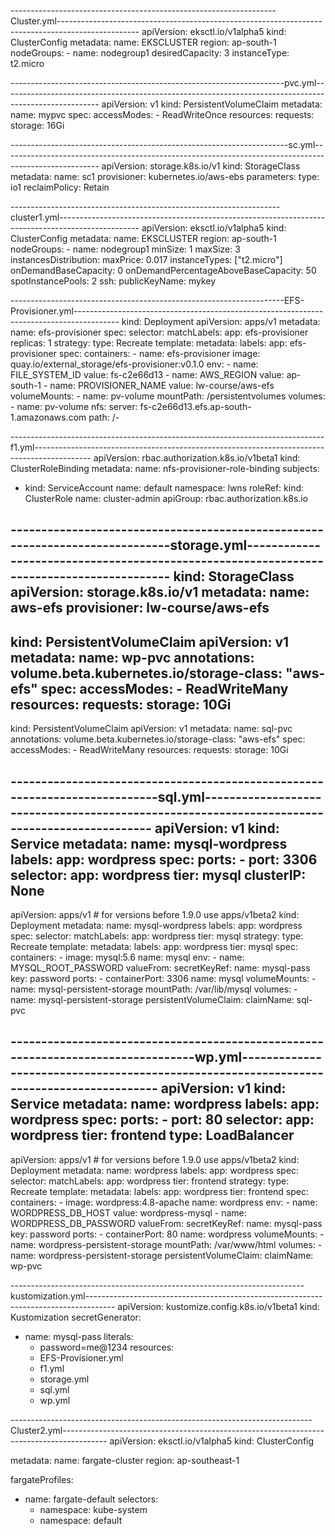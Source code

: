 ------------------------------------------------------------------Cluster.yml--------------------------------------------------------------------------------------------------
apiVersion: eksctl.io/v1alpha5
kind: ClusterConfig
metadata:
    name: EKSCLUSTER
    region: ap-south-1
nodeGroups:
    - name: nodegroup1
      desiredCapacity: 3
      instanceType: t2.micro
      
--------------------------------------------------------------------pvc.yml------------------------------------------------------------------------------------------------------
apiVersion: v1
kind: PersistentVolumeClaim
metadata:
    name: mypvc
spec:
    accessModes:
      - ReadWriteOnce
    resources:
      requests:
        storage: 16Gi
        
---------------------------------------------------------------------sc.yml------------------------------------------------------------------------------------------------------
apiVersion: storage.k8s.io/v1
kind: StorageClass
metadata: 
  name: sc1
provisioner: kubernetes.io/aws-ebs
parameters:
  type: io1
reclaimPolicy: Retain

-------------------------------------------------------------------cluster1.yml--------------------------------------------------------------------------------------------------
apiVersion: eksctl.io/v1alpha5
kind: ClusterConfig
metadata:
    name: EKSCLUSTER
    region: ap-south-1
nodeGroups:
    - name: nodegroup1
      minSize: 1
      maxSize: 3
      instancesDistribution: 
        maxPrice: 0.017
        instanceTypes: ["t2.micro"]
        onDemandBaseCapacity: 0
        onDemandPercentageAboveBaseCapacity: 50
        spotInstancePools: 2
      ssh:
        publicKeyName: mykey
        
--------------------------------------------------------------------EFS-Provisioner.yml-----------------------------------------------------------------------------------------
kind: Deployment
apiVersion: apps/v1
metadata:
  name: efs-provisioner
spec:
  selector:
    matchLabels:
      app: efs-provisioner
  replicas: 1
  strategy:
    type: Recreate
  template:
    metadata:
      labels:
        app: efs-provisioner
    spec:
      containers:
        - name: efs-provisioner
          image: quay.io/external_storage/efs-provisioner:v0.1.0
          env:
            - name: FILE_SYSTEM_ID
              value: fs-c2e66d13
            - name: AWS_REGION
              value: ap-south-1
            - name: PROVISIONER_NAME
              value: lw-course/aws-efs
          volumeMounts:
            - name: pv-volume
              mountPath: /persistentvolumes
      volumes:
        - name: pv-volume
          nfs:
            server: fs-c2e66d13.efs.ap-south-1.amazonaws.com
            path: /-
            
------------------------------------------------------------------------------f1.yml--------------------------------------------------------------------------------------------
apiVersion: rbac.authorization.k8s.io/v1beta1
kind: ClusterRoleBinding
metadata:
  name: nfs-provisioner-role-binding
subjects:
  - kind: ServiceAccount
    name: default
    namespace: lwns
roleRef:
  kind: ClusterRole
  name: cluster-admin
  apiGroup: rbac.authorization.k8s.io
  
-----------------------------------------------------------------------------storage.yml-----------------------------------------------------------------------------------------
kind: StorageClass
apiVersion: storage.k8s.io/v1
metadata:
  name: aws-efs
provisioner: lw-course/aws-efs
---
kind: PersistentVolumeClaim
apiVersion: v1
metadata:
  name: wp-pvc
  annotations:
    volume.beta.kubernetes.io/storage-class: "aws-efs"
spec:
  accessModes:
    - ReadWriteMany
  resources:
    requests:
      storage: 10Gi
---
kind: PersistentVolumeClaim
apiVersion: v1
metadata:
  name: sql-pvc
  annotations:
    volume.beta.kubernetes.io/storage-class: "aws-efs"
spec:
  accessModes:
    - ReadWriteMany
  resources:
    requests:
      storage: 10Gi
      
---------------------------------------------------------------------------sql.yml---------------------------------------------------------------------------------------------
apiVersion: v1
kind: Service
metadata:
  name: mysql-wordpress
  labels:
    app: wordpress
spec:
  ports:
    - port: 3306
  selector:
    app: wordpress
    tier: mysql
  clusterIP: None
---
apiVersion: apps/v1 # for versions before 1.9.0 use apps/v1beta2
kind: Deployment
metadata:
  name: mysql-wordpress
  labels:
    app: wordpress
spec:
  selector:
    matchLabels:
      app: wordpress
      tier: mysql
  strategy:
    type: Recreate
  template:
    metadata:
      labels:
        app: wordpress
        tier: mysql
    spec:
      containers:
      - image: mysql:5.6
        name: mysql
        env:
        - name: MYSQL_ROOT_PASSWORD
          valueFrom:
            secretKeyRef:
              name: mysql-pass
              key: password
        ports:
        - containerPort: 3306
          name: mysql
        volumeMounts:
        - name: mysql-persistent-storage
          mountPath: /var/lib/mysql
      volumes:
      - name: mysql-persistent-storage
        persistentVolumeClaim:
          claimName: sql-pvc
          
  ---------------------------------------------------------------------------------wp.yml----------------------------------------------------------------------------------------
  apiVersion: v1
kind: Service
metadata:
  name: wordpress
  labels:
    app: wordpress
spec:
  ports:
    - port: 80
  selector:
    app: wordpress
    tier: frontend
  type: LoadBalancer
---
apiVersion: apps/v1 # for versions before 1.9.0 use apps/v1beta2
kind: Deployment
metadata:
  name: wordpress
  labels:
    app: wordpress
spec:
  selector:
    matchLabels:
      app: wordpress
      tier: frontend
  strategy:
    type: Recreate
  template:
    metadata:
      labels:
        app: wordpress
        tier: frontend
    spec:
      containers:
      - image: wordpress:4.8-apache
        name: wordpress
        env:
        - name: WORDPRESS_DB_HOST
          value: wordpress-mysql
        - name: WORDPRESS_DB_PASSWORD
          valueFrom:
            secretKeyRef:
              name: mysql-pass
              key: password
        ports:
        - containerPort: 80
          name: wordpress
        volumeMounts:
        - name: wordpress-persistent-storage
          mountPath: /var/www/html
      volumes:
      - name: wordpress-persistent-storage
        persistentVolumeClaim:
          claimName: wp-pvc
          
-------------------------------------------------------------------------kustomization.yml-------------------------------------------------------------------------------------
apiVersion: kustomize.config.k8s.io/v1beta1
kind: Kustomization
secretGenerator: 
- name: mysql-pass
  literals:
  - password=me@1234
resources:
  - EFS-Provisioner.yml
  - f1.yml
  - storage.yml
  - sql.yml
  - wp.yml 
  
 ---------------------------------------------------------------------------Cluster2.yml-----------------------------------------------------------------------------------------
 apiVersion: eksctl.io/v1alpha5
kind: ClusterConfig

metadata:
  name: fargate-cluster
  region: ap-southeast-1

fargateProfiles:
  - name: fargate-default
    selectors:
     - namespace: kube-system
     - namespace: default
